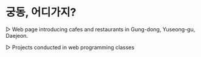 # 궁동, 어디가지?

▷ Web page introducing cafes and restaurants in Gung-dong, Yuseong-gu, Daejeon.

▷ Projects conducted in web programming classes
